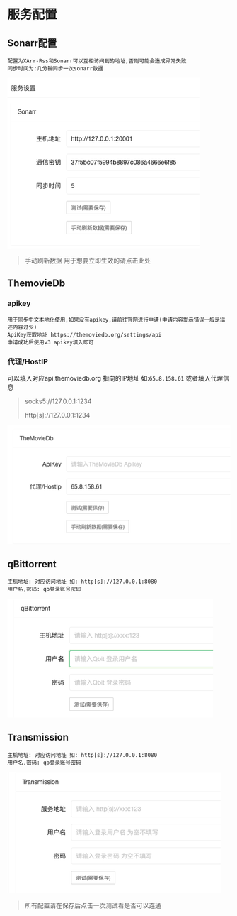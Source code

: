 # 服务配置

## Sonarr配置
    配置为XArr-Rss和Sonarr可以互相访问到的地址,否则可能会造成异常失败
    同步时间为:几分钟同步一次sonarr数据
![img.png](../assets/img_sonarr.png)


> 手动刷新数据 用于想要立即生效的请点击此处
## ThemovieDb

### apikey
    用于同步中文本地化使用,如果没有apikey,请前往官网进行申请(申请内容提示错误一般是描述内容过少)
    ApiKey获取地址 https://themoviedb.org/settings/api
    申请成功后使用v3 apikey填入即可
### 代理/HostIP
可以填入对应api.themoviedb.org 指向的IP地址 如:`65.8.158.61`
或者填入代理信息
> socks5://127.0.0.1:1234
> 
> http[s]://127.0.0.1:1234


![img_2.png](../assets/img_tmdb.png)
## qBittorrent
    主机地址: 对应访问地址 如: http[s]://127.0.0.1:8080
    用户名,密码: qb登录账号密码


![img.png](../assets/img_qbit.png)

## Transmission
    主机地址: 对应访问地址 如: http[s]://127.0.0.1:8080
    用户名,密码: qb登录账号密码

![img.png](../assets/img_transmission.png)

> 所有配置请在保存后点击一次测试看是否可以连通

